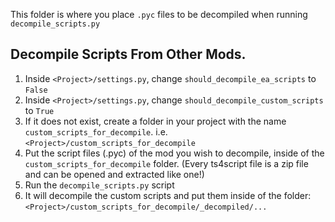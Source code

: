 This folder is where you place `.pyc` files to be decompiled when running `decompile_scripts.py`

## Decompile Scripts From Other Mods.

1. Inside `<Project>/settings.py`, change `should_decompile_ea_scripts` to `False`
2. Inside `<Project>/settings.py`, change `should_decompile_custom_scripts` to `True`
3. If it does not exist, create a folder in your project with the name `custom_scripts_for_decompile`. i.e. `<Project>/custom_scripts_for_decompile`
4. Put the script files (.pyc) of the mod you wish to decompile, inside of the `custom_scripts_for_decompile` folder. (Every ts4script file is a zip file and can be opened and extracted like one!)
5. Run the `decompile_scripts.py` script
6. It will decompile the custom scripts and put them inside of the folder: `<Project>/custom_scripts_for_decompile/_decompiled/...`